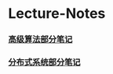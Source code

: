 # Lecture-Notes

### [高级算法部分笔记](http://htmlpreview.github.io/?https://github.com/lengjiayi/Lecture-Notes/blob/main/%E9%AB%98%E7%BA%A7%E7%AE%97%E6%B3%95/%E9%83%A8%E5%88%86%E7%AB%A0%E8%8A%82%E7%AC%94%E8%AE%B0.html)
### [分布式系统部分笔记](http://htmlpreview.github.io/?https://github.com/lengjiayi/Lecture-Notes/blob/main/%E5%88%86%E5%B8%83%E5%BC%8F%E7%B3%BB%E7%BB%9F/%E5%88%86%E5%B8%83%E5%BC%8F%E7%B3%BB%E7%BB%9F%E9%83%A8%E5%88%86%E7%AC%94%E8%AE%B0.html)
